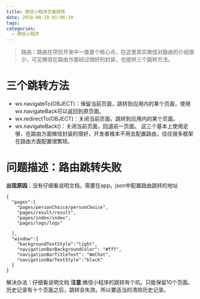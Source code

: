 ```yaml
---
title: 微信小程序页面跳转
date: 2018-08-28 01:06:20
tags:
categories: 
  - 微信小程序
---
```

>路由：路由在项目开发中一直是个核心点，在这里其实微信对路由的介绍很少，可见微信在路由方面经过很好的封装，也提供三个跳转方法。

<!-- more -->
# 三个跳转方法
+ wx.navigateTo(OBJECT)：保留当前页面，跳转到应用内的某个页面，使用wx.navigateBack可以返回到原页面。
+ wx.redirectTo(OBJECT)：关闭当前页面，跳转到应用内的某个页面。
+ wx.navigateBack()：关闭当前页面，回退前一页面。
这三个基本上使用足够，在路由方面微信封装的很好，开发者根本不用去配置路由，往往很多框架在路由方面配置很繁琐。

# 问题描述：路由跳转失败
**出现原因**：没有仔细看说明文档，需要在app。json中配置路由跳转的地址
```
{
  "pages":[
    "pages/personChoice/personChoice",
    "pages/result/result",
    "pages/index/index",
    "pages/logs/logs"
    
  ],
  "window":{
    "backgroundTextStyle":"light",
    "navigationBarBackgroundColor": "#fff",
    "navigationBarTitleText": "WeChat",
    "navigationBarTextStyle":"black"
  }
}
```
解决办法：仔细看说明文档
**注意**:微信小程序的跳转有个坑。只能保留10个页面。历史记录有十个页面之后，跳转会失效。所以要适当的清除历史记录。